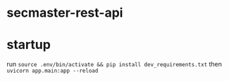 # secmaster-rest-api

# startup
run `source .env/bin/activate && pip install dev_requirements.txt`
then `uvicorn app.main:app --reload`
